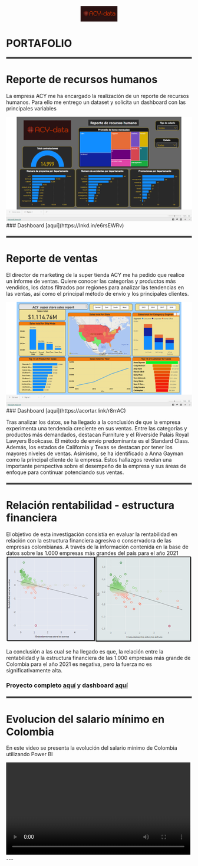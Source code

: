 <center>
  <img src="images/Logo personal.png?raw=true" alt="Logo personal" width="100">
</center>

# PORTAFOLIO 
       

<style>
  hr {
    border: 2px solid #555555;
    margin: 20px 0;
  }
</style>

<hr>

# Reporte de recursos humanos
La empresa ACY me ha encargado la realización de un reporte de recursos humanos. Para ello me entrego un dataset y solicita un dashboard con las principales variables

<img src="images/Segundo proyecto.png?raw=true"/>
### Dashboard [aquí](https://lnkd.in/e6rsEWRv)

---
# Reporte de ventas 
El director de marketing de la super tienda ACY me ha pedido que realice un informe de ventas. Quiere conocer las categorías y productos más vendidos, los datos filtrados por regiones para analizar las tendencias en las ventas, así como el principal método de envío y los principales clientes.

<img src="images/Reporte de ventas.png?raw=true"/>
### Dashboard [aquí](https://acortar.link/r8rrAC)

Tras analizar los datos, se ha llegado a la conclusión de que la empresa experimenta una tendencia creciente en sus ventas. Entre las categorías y productos más demandados, destacan Furniture y el Riverside Palais Royal Lawyers Bookcase. El método de envío predominante es el Standard Class. Además, los estados de California y Texas se destacan por tener los mayores niveles de ventas. Asimismo, se ha identificado a Anna Gayman como la principal cliente de la empresa. Estos hallazgos revelan una importante perspectiva sobre el desempeño de la empresa y sus áreas de enfoque para continuar potenciando sus ventas.


---
# Relación rentabilidad - estructura financiera
El objetivo de esta investigación consistía en evaluar la rentabilidad en relación con la estructura financiera agresiva o conservadora de las empresas colombianas. A través de la información contenida en la base de datos sobre las 1.000 empresas más grandes del país para el año 2021
<img src="images/Rentabilidad_proyecto1.png?raw=true"/>

La conclusión a las cual se ha llegado es que, la relación entre la rentabilidad y la estructura financiera de las 1.000 empresas más grande de Colombia para el año 2021 es negativa, pero la fuerza no es significativamente alta.

### Proyecto completo [aquí](https://drive.google.com/drive/folders/1-_S-M8CyFMSZ4kVHzw2sHdXfzZs_p9yy?usp=sharing)  y dashboard [aquí](https://public.tableau.com/views/Proyecto1_16887864044240/Dashboard1?:language=en-US&:display_count=n&:origin=viz_share_link)

---
# Evolucion del salario mínimo en Colombia
En este video se presenta la evolución del salario mínimo de Colombia utilizando Power BI
<div style="max-width: 500px">
<video controls style="width: 100%">
  <source src="images/Studio_Project_V2.mp4" type="video/mp4">
</video>
  </div>
---





<p style="font-size:11px">
